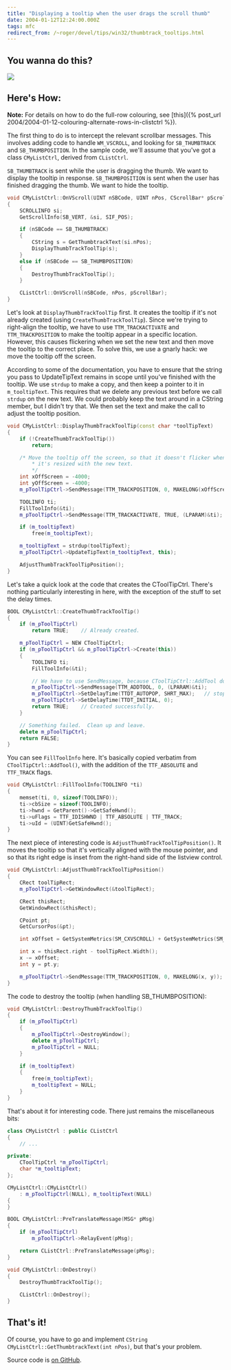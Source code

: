 ```yaml
---
title: "Displaying a tooltip when the user drags the scroll thumb"
date: 2004-01-12T12:24:00.000Z
tags: mfc
redirect_from: /~roger/devel/tips/win32/thumbtrack_tooltips.html
---
```

## You wanna do this?

![](/images/2004/2004-01-12-displaying-a-tooltip-when-the-user-drags-the-scroll-thumb/thumbtrack_tooltips.png)

## Here's How:

**Note:** For details on how to do the full-row colouring, see [this]({% post_url 2004/2004-01-12-colouring-alternate-rows-in-clistctrl %}).

The first thing to do is to intercept the relevant scrollbar messages. This involves adding code to handle `WM_VSCROLL`, and looking for `SB_THUMBTRACK` and `SB_THUMBPOSITION`. In the sample code, we'll assume that you've got a class `CMyListCtrl`, derived from `CListCtrl`.

`SB_THUMBTRACK` is sent while the user is dragging the thumb. We want to display the tooltip in response. `SB_THUMBPOSITION` is sent when the user has finished dragging the thumb. We want to hide the tooltip.

```c++
void CMyListCtrl::OnVScroll(UINT nSBCode, UINT nPos, CScrollBar* pScrollBar)
{
    SCROLLINFO si;
    GetScrollInfo(SB_VERT, &si, SIF_POS);

    if (nSBCode == SB_THUMBTRACK)
    {
        CString s = GetThumbtrackText(si.nPos);
        DisplayThumbTrackToolTip(s);
    }
    else if (nSBCode == SB_THUMBPOSITION)
    {
        DestroyThumbTrackToolTip();
    }

    CListCtrl::OnVScroll(nSBCode, nPos, pScrollBar);
}
```

Let's look at `DisplayThumbTrackToolTip` first. It creates the tooltip if it's not already created (using `CreateThumbTrackToolTip`). Since we're trying to right-align the tooltip, we have to use `TTM_TRACKACTIVATE` and `TTM_TRACKPOSITION` to make the tooltip appear in a specific location. However, this causes flickering when we set the new text and then move the tooltip to the correct place. To solve this, we use a gnarly hack: we move the tooltip off the screen.

According to some of the documentation, you have to ensure that the string you pass to UpdateTipText remains in scope until you've finished with the tooltip. We use `strdup` to make a copy, and then keep a pointer to it in `m_tooltipText`. This requires that we delete any previous text before we call `strdup` on the new text. We could probably keep the text around in a CString member, but I didn't try that. We then set the text and make the call to adjust the tooltip position.

```c++
void CMyListCtrl::DisplayThumbTrackToolTip(const char *toolTipText)
{
    if (!CreateThumbTrackToolTip())
        return;

    /* Move the tooltip off the screen, so that it doesn't flicker when
        * it's resized with the new text.
        */
    int xOffScreen = -4000;
    int yOffScreen = -4000;
    m_pToolTipCtrl->SendMessage(TTM_TRACKPOSITION, 0, MAKELONG(xOffScreen, yOffScreen));

    TOOLINFO ti;
    FillToolInfo(&ti);
    m_pToolTipCtrl->SendMessage(TTM_TRACKACTIVATE, TRUE, (LPARAM)&ti);

    if (m_tooltipText)
        free(m_tooltipText);

    m_tooltipText = strdup(toolTipText);
    m_pToolTipCtrl->UpdateTipText(m_tooltipText, this);

    AdjustThumbTrackToolTipPosition();
}
```

Let's take a quick look at the code that creates the CToolTipCtrl. There's nothing particularly interesting in here, with the exception of the stuff to set the delay times.

```c++
BOOL CMyListCtrl::CreateThumbTrackToolTip()
{
    if (m_pToolTipCtrl)
        return TRUE;	// Already created.

    m_pToolTipCtrl = NEW CToolTipCtrl;
    if (m_pToolTipCtrl && m_pToolTipCtrl->Create(this))
    {
        TOOLINFO ti;
        FillToolInfo(&ti);

        // We have to use SendMessage, because CToolTipCtrl::AddTool doesn't pass all of the flags.
        m_pToolTipCtrl->SendMessage(TTM_ADDTOOL, 0, (LPARAM)&ti);
        m_pToolTipCtrl->SetDelayTime(TTDT_AUTOPOP, SHRT_MAX);   // stop the tooltip coming up automatically
        m_pToolTipCtrl->SetDelayTime(TTDT_INITIAL, 0);
        return TRUE;	// Created successfully.
    }

    // Something failed.  Clean up and leave.
    delete m_pToolTipCtrl;
    return FALSE;
}
```

You can see `FillToolInfo` here. It's basically copied verbatim from `CToolTipCtrl::AddTool()`, with the addition of the `TTF_ABSOLUTE` and `TTF_TRACK` flags.

```c++
void CMyListCtrl::FillToolInfo(TOOLINFO *ti)
{
    memset(ti, 0, sizeof(TOOLINFO));
    ti->cbSize = sizeof(TOOLINFO);
    ti->hwnd = GetParent()->GetSafeHwnd();
    ti->uFlags = TTF_IDISHWND | TTF_ABSOLUTE | TTF_TRACK;
    ti->uId = (UINT)GetSafeHwnd();
}
```

The next piece of interesting code is `AdjustThumbTrackToolTipPosition()`. It moves the tooltip so that it's vertically aligned with the mouse pointer, and so that its right edge is inset from the right-hand side of the listview control.

```c++
void CMyListCtrl::AdjustThumbTrackToolTipPosition()
{
    CRect toolTipRect;
    m_pToolTipCtrl->GetWindowRect(&toolTipRect);

    CRect thisRect;
    GetWindowRect(&thisRect);

    CPoint pt;
    GetCursorPos(&pt);

    int xOffset = GetSystemMetrics(SM_CXVSCROLL) + GetSystemMetrics(SM_CXDLGFRAME);

    int x = thisRect.right - toolTipRect.Width();
    x -= xOffset;
    int y = pt.y;

    m_pToolTipCtrl->SendMessage(TTM_TRACKPOSITION, 0, MAKELONG(x, y));
}
```

The code to destroy the tooltip (when handling SB_THUMBPOSITION):

```c++
void CMyListCtrl::DestroyThumbTrackToolTip()
{
    if (m_pToolTipCtrl)
    {
        m_pToolTipCtrl->DestroyWindow();
        delete m_pToolTipCtrl;
        m_pToolTipCtrl = NULL;
    }

    if (m_tooltipText)
    {
        free(m_tooltipText);
        m_tooltipText = NULL;
    }
}
```

That's about it for interesting code. There just remains the miscellaneous bits:

```c++
class CMyListCtrl : public CListCtrl
{
    // ...

private:
    CToolTipCtrl *m_pToolTipCtrl;
    char *m_tooltipText;
};
```

```c++
CMyListCtrl::CMyListCtrl()
    : m_pToolTipCtrl(NULL), m_tooltipText(NULL)
{
}
```

```c++
BOOL CMyListCtrl::PreTranslateMessage(MSG* pMsg)
{
    if (m_pToolTipCtrl)
        m_pToolTipCtrl->RelayEvent(pMsg);

    return CListCtrl::PreTranslateMessage(pMsg);
}
```

```c++
void CMyListCtrl::OnDestroy()
{
    DestroyThumbTrackToolTip();

    CListCtrl::OnDestroy();
}
```

## That's it!

Of course, you have to go and implement `CString CMyListCtrl::GetThumbtrackText(int nPos)`, but that's your problem.

Source code is [on GitHub](https://github.com/rlipscombe/ThumbTips).
